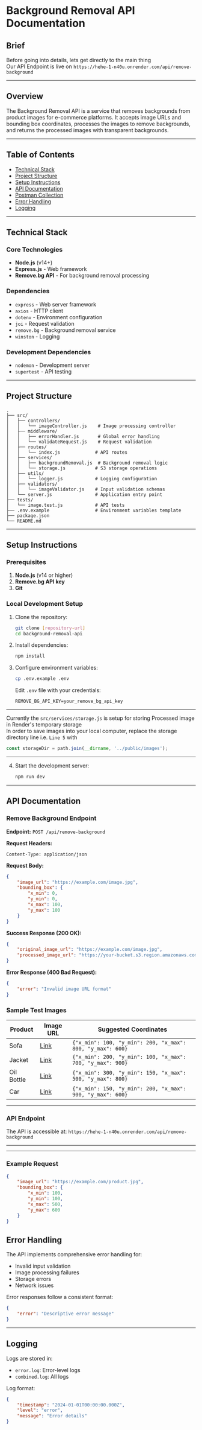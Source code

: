 # Background Removal API Documentation

## Brief
Before going into details, lets get directly to the main thing<br>
Our API Endpoint is live on `https://hehe-1-n40u.onrender.com/api/remove-background`

---

## Overview
The Background Removal API is a service that removes backgrounds from product images for e-commerce platforms. It accepts image URLs and bounding box coordinates, processes the images to remove backgrounds, and returns the processed images with transparent backgrounds.

---

## Table of Contents
- [Technical Stack](#technical-stack)
- [Project Structure](#project-structure)
- [Setup Instructions](#setup-instructions)
- [API Documentation](#api-documentation)
- [Postman Collection](#postman-collection)
- [Error Handling](#error-handling)
- [Logging](#logging)

---

## Technical Stack

### Core Technologies
- **Node.js** (v14+)
- **Express.js** - Web framework
- **Remove.bg API** - For background removal processing

### Dependencies
- `express` - Web server framework
- `axios` - HTTP client
- `dotenv` - Environment configuration
- `joi` - Request validation
- `remove.bg` - Background removal service
- `winston` - Logging

### Development Dependencies
- `nodemon` - Development server
- `supertest` - API testing

---

## Project Structure
```plaintext
.
├── src/
│   ├── controllers/
│   │   └── imageController.js    # Image processing controller
│   ├── middleware/
│   │   ├── errorHandler.js       # Global error handling
│   │   └── validateRequest.js    # Request validation
│   ├── routes/
│   │   └── index.js             # API routes
│   ├── services/
│   │   ├── backgroundRemoval.js  # Background removal logic
│   │   └── storage.js           # S3 storage operations
│   ├── utils/
│   │   └── logger.js            # Logging configuration
│   ├── validators/
│   │   └── imageValidator.js    # Input validation schemas
│   └── server.js                # Application entry point
├── tests/
│   └── image.test.js            # API tests
├── .env.example                 # Environment variables template
├── package.json
└── README.md
```

---

## Setup Instructions

### Prerequisites
1. **Node.js** (v14 or higher)
2. **Remove.bg API key**
3. **Git**

### Local Development Setup
1. Clone the repository:
   ```bash
   git clone [repository-url]
   cd background-removal-api
   ```

2. Install dependencies:
   ```bash
   npm install
   ```

3. Configure environment variables:
   ```bash
   cp .env.example .env
   ```
   Edit `.env` file with your credentials:
   ```plaintext
   REMOVE_BG_API_KEY=your_remove_bg_api_key
   ```
---
Currently the `src/services/storage.js` is setup for storing Processed image in Render's temporary storage<br>
In order to save images into your local computer, replace the storage directory line i.e. `Line 5` with <br>
```javascript
const storageDir = path.join(__dirname, '../public/images');
```
---

4. Start the development server:
   ```bash
   npm run dev
   ```

---

## API Documentation

### Remove Background Endpoint

**Endpoint:** `POST /api/remove-background`

**Request Headers:**
```plaintext
Content-Type: application/json
```

**Request Body:**
```json
{
    "image_url": "https://example.com/image.jpg",
    "bounding_box": {
        "x_min": 0,
        "y_min": 0,
        "x_max": 100,
        "y_max": 100
    }
}
```

**Success Response (200 OK):**
```json
{
    "original_image_url": "https://example.com/image.jpg",
    "processed_image_url": "https://your-bucket.s3.region.amazonaws.com/processed-image.png"
}
```

**Error Response (400 Bad Request):**
```json
{
    "error": "Invalid image URL format"
}
```

### Sample Test Images

| Product   | Image URL                                                                                      | Suggested Coordinates                          |
|-----------|------------------------------------------------------------------------------------------------|-----------------------------------------------|
| Sofa      | [Link](https://plus.unsplash.com/premium_photo-1681449856688-2abd99ab5a73)                      | `{"x_min": 100, "y_min": 200, "x_max": 800, "y_max": 600}` |
| Jacket    | [Link](https://plus.unsplash.com/premium_photo-1675186049563-000f7ac02c44)                      | `{"x_min": 200, "y_min": 100, "x_max": 700, "y_max": 900}` |
| Oil Bottle| [Link](https://images.unsplash.com/photo-1549049950-48d5887197a0)                               | `{"x_min": 300, "y_min": 150, "x_max": 500, "y_max": 800}` |
| Car       | [Link](https://images.unsplash.com/photo-1469285994282-454ceb49e63c)                           | `{"x_min": 150, "y_min": 200, "x_max": 900, "y_max": 600}` |

---


### API Endpoint
The API is accessible at: `https://hehe-1-n40u.onrender.com/api/remove-background`

---


---

### Example Request
```json
{
    "image_url": "https://example.com/product.jpg",
    "bounding_box": {
        "x_min": 100,
        "y_min": 100,
        "x_max": 500,
        "y_max": 600
    }
}
```


## Error Handling

The API implements comprehensive error handling for:
- Invalid input validation
- Image processing failures
- Storage errors
- Network issues

Error responses follow a consistent format:
```json
{
    "error": "Descriptive error message"
}
```

---

## Logging

Logs are stored in:
- `error.log`: Error-level logs
- `combined.log`: All logs

Log format:
```json
{
    "timestamp": "2024-01-01T00:00:00.000Z",
    "level": "error",
    "message": "Error details"
}
